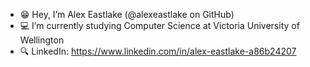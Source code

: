 - :grin: Hey, I’m Alex Eastlake (@alexeastlake on GitHub)
- :computer: I’m currently studying Computer Science at Victoria University of Wellington
- :mag: LinkedIn: https://www.linkedin.com/in/alex-eastlake-a86b24207
